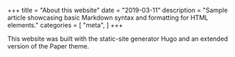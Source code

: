 +++
title = "About this website"
date = "2019-03-11"
description = "Sample article showcasing basic Markdown syntax and formatting for HTML elements."
categories = [
    "meta",
]
+++

This website was built with the static-site generator Hugo and an extended version of the Paper theme.
